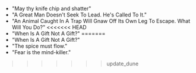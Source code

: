- "May thy knife chip and shatter"
- "A Great Man Doesn't Seek To Lead. He's Called To It."
- "An Animal Caught In A Trap Will Gnaw Off Its Own Leg To Escape. What Will You Do?"
<<<<<<< HEAD
- "When Is A Gift Not A Gift?"
=======
- "When Is A Gift Not A Gift?"
- "The spice must flow."
- "Fear is the mind-killer."
>>>>>>> update_dune
